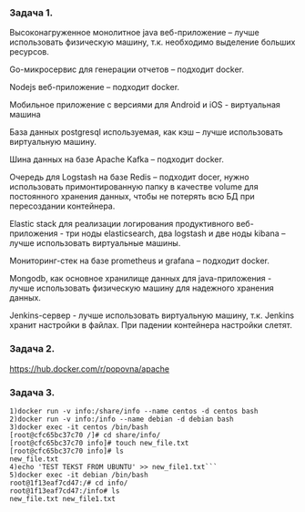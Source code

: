 ### Задача 1.
Высоконагруженное монолитное java веб-приложение – лучше использовать физическую машину, т.к. необходимо выделение больших ресурсов.

Go-микросервис для генерации отчетов – подходит docker.

Nodejs веб-приложение – подходит docker.

Мобильное приложение c версиями для Android и iOS - виртуальная машина

База данных postgresql используемая, как кэш – лучше использовать виртуальную машину.

Шина данных на базе Apache Kafka – подходит docker.

Очередь для Logstash на базе Redis – подходит docer, нужно использовать примонтированную папку в качестве volume для постоянного хранения данных, чтобы не потерять всю БД при пересоздании контейнера.

Elastic stack для реализации логирования продуктивного веб-приложения - три ноды elasticsearch, два logstash и две ноды kibana – лучше использовать виртуальные машины.

Мониторинг-стек на базе prometheus и grafana – подходит docker.

Mongodb, как основное хранилище данных для java-приложения - лучше использовать физическую машину для надежного хранения данных.

Jenkins-сервер - лучше использовать виртуальную машину, т.к. Jenkins хранит настройки в файлах. При падении контейнера настройки слетят.

### Задача 2.

https://hub.docker.com/r/popovna/apache

### Задача 3.
```
1)docker run -v info:/share/info --name centos -d centos bash
2)docker run -v info:/info --name debian -d debian bash
3)docker exec -it centos /bin/bash
[root@cfc65bc37c70 /]# cd share/info/
[root@cfc65bc37c70 info]# touch new_file.txt
[root@cfc65bc37c70 info]# ls
new_file.txt
4)echo 'TEST TEKST FROM UBUNTU' >> new_file1.txt```
5)docker exec -it debian /bin/bash
root@1f13eaf7cd47:/# cd info/
root@1f13eaf7cd47:/info# ls
new_file.txt new_file1.txt
```
